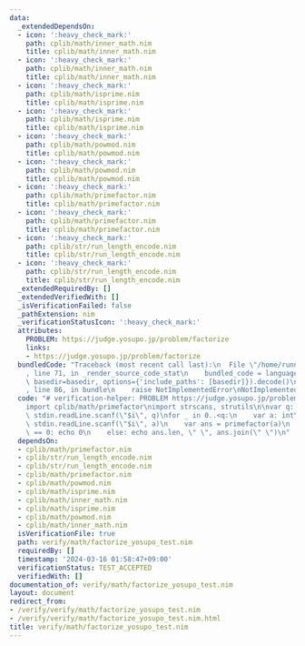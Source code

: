 ```yaml
---
data:
  _extendedDependsOn:
  - icon: ':heavy_check_mark:'
    path: cplib/math/inner_math.nim
    title: cplib/math/inner_math.nim
  - icon: ':heavy_check_mark:'
    path: cplib/math/inner_math.nim
    title: cplib/math/inner_math.nim
  - icon: ':heavy_check_mark:'
    path: cplib/math/isprime.nim
    title: cplib/math/isprime.nim
  - icon: ':heavy_check_mark:'
    path: cplib/math/isprime.nim
    title: cplib/math/isprime.nim
  - icon: ':heavy_check_mark:'
    path: cplib/math/powmod.nim
    title: cplib/math/powmod.nim
  - icon: ':heavy_check_mark:'
    path: cplib/math/powmod.nim
    title: cplib/math/powmod.nim
  - icon: ':heavy_check_mark:'
    path: cplib/math/primefactor.nim
    title: cplib/math/primefactor.nim
  - icon: ':heavy_check_mark:'
    path: cplib/math/primefactor.nim
    title: cplib/math/primefactor.nim
  - icon: ':heavy_check_mark:'
    path: cplib/str/run_length_encode.nim
    title: cplib/str/run_length_encode.nim
  - icon: ':heavy_check_mark:'
    path: cplib/str/run_length_encode.nim
    title: cplib/str/run_length_encode.nim
  _extendedRequiredBy: []
  _extendedVerifiedWith: []
  _isVerificationFailed: false
  _pathExtension: nim
  _verificationStatusIcon: ':heavy_check_mark:'
  attributes:
    PROBLEM: https://judge.yosupo.jp/problem/factorize
    links:
    - https://judge.yosupo.jp/problem/factorize
  bundledCode: "Traceback (most recent call last):\n  File \"/home/runner/.local/lib/python3.10/site-packages/onlinejudge_verify/documentation/build.py\"\
    , line 71, in _render_source_code_stat\n    bundled_code = language.bundle(stat.path,\
    \ basedir=basedir, options={'include_paths': [basedir]}).decode()\n  File \"/home/runner/.local/lib/python3.10/site-packages/onlinejudge_verify/languages/nim.py\"\
    , line 86, in bundle\n    raise NotImplementedError\nNotImplementedError\n"
  code: "# verification-helper: PROBLEM https://judge.yosupo.jp/problem/factorize\n\
    import cplib/math/primefactor\nimport strscans, strutils\n\nvar q: int\ndiscard\
    \ stdin.readLine.scanf(\"$i\", q)\nfor _ in 0..<q:\n    var a: int\n    discard\
    \ stdin.readLine.scanf(\"$i\", a)\n    var ans = primefactor(a)\n    if ans.len\
    \ == 0: echo 0\n    else: echo ans.len, \" \", ans.join(\" \")\n"
  dependsOn:
  - cplib/math/primefactor.nim
  - cplib/str/run_length_encode.nim
  - cplib/str/run_length_encode.nim
  - cplib/math/primefactor.nim
  - cplib/math/powmod.nim
  - cplib/math/isprime.nim
  - cplib/math/inner_math.nim
  - cplib/math/isprime.nim
  - cplib/math/powmod.nim
  - cplib/math/inner_math.nim
  isVerificationFile: true
  path: verify/math/factorize_yosupo_test.nim
  requiredBy: []
  timestamp: '2024-03-16 01:58:47+09:00'
  verificationStatus: TEST_ACCEPTED
  verifiedWith: []
documentation_of: verify/math/factorize_yosupo_test.nim
layout: document
redirect_from:
- /verify/verify/math/factorize_yosupo_test.nim
- /verify/verify/math/factorize_yosupo_test.nim.html
title: verify/math/factorize_yosupo_test.nim
---
```

